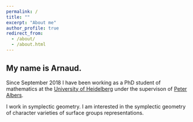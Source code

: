 ```yaml
---
permalink: /
title: ""
excerpt: "About me"
author_profile: true
redirect_from: 
  - /about/
  - /about.html
---
```


## My name is Arnaud.

Since September 2018 I have been working as a PhD student of mathematics at the [University of Heidelberg](https://www.uni-heidelberg.de/) under the supervison of [Peter Albers](https://www.mathi.uni-heidelberg.de/~palbers/). 

I work in symplectic geometry. I am interested in the symplectic geometry of character varieties of surface groups representations.
